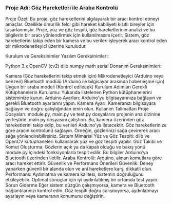
### Proje Adı: Göz Hareketleri ile Araba Kontrolü
Proje Özeti
Bu proje, göz hareketlerini algılayarak bir aracı kontrol etmeyi amaçlar. Özellikle omurilik felci gibi hareket kabiliyeti kısıtlı bireyler için tasarlanmıştır. Proje, yüz ve göz tespiti, göz hareketlerinin analizi ve bu bilgilerin bir aracı yönlendirmek için kullanılmasını içerir. Sistem, göz hareketlerini takip eden bir kamera ve bu verileri işleyerek aracı kontrol eden bir mikrodenetleyici üzerine kuruludur.

Kurulum ve Gereksinimler
Yazılım Gereksinimleri:

Python 3.x
OpenCV (cv2)
dlib
numpy
math
serial
Donanım Gereksinimleri:

Kamera (Göz hareketlerini takip etmek için)
Mikrodenetleyici (Arduino veya benzeri)
Bluetooth modülü (Arduino ile bilgisayar arasında haberleşme için)
Uygun bir araba modeli (Kontrol edilecek)
Kurulum Adımları
Gerekli Kütüphanelerin Kurulumu: Yukarıda listelenen Python kütüphanelerini sisteminize kurun.
Arduino Ayarları: Arduino'yu bilgisayarınıza bağlayın ve gerekli Bluetooth ayarlarını yapın.
Kamera Ayarı: Kameranızı bilgisayara bağlayın ve doğru çalıştığından emin olun.
Kullanım Talimatları
Proje Dosyaları: module.py, main.py ve test.py dosyalarını projenin ana dizinine yerleştirin.
main.py dosyasını çalıştırın. Bu, kamera üzerinden göz hareketlerini takip edip, bu verileri Arduino'ya iletecektir.
Göz hareketlerinize göre aracın kontrolünü sağlayın. Örneğin, gözlerinizi sağa çevirerek aracı sağa yönlendirebilirsiniz.
Sistem Mimarisi
Yüz ve Göz Tespiti: dlib ve OpenCV kütüphaneleri kullanılarak yüz ve göz tespiti yapılır.
Göz Takibi ve Komut Oluşturma: Gözlerin açık ya da kapalı olduğu ve bakış yönü module.py içindeki fonksiyonlarla tespit edilir. Bu bilgiler Arduino'ya Bluetooth üzerinden iletilir.
Araba Kontrolü: Arduino, alınan komutlara göre aracı hareket ettirir.
Güvenlik ve Performans Önerileri
Güvenlik: Deney yaparken güvenli bir alanda olun ve ani hareketlere karşı dikkatli olun.
Performans: Aydınlatma ve kamera kalitesi, sistemin doğruluğunu etkileyebilir. Optimal sonuçlar için iyi aydınlatılmış bir ortamda test yapın.
Sorun Giderme
Eğer sistem düzgün çalışmıyorsa, kamera ve Bluetooth bağlantılarınızı kontrol edin.
Göz tespiti doğru çalışmıyorsa, aydınlatmayı ayarlayın veya kameranın konumunu değiştirin.
